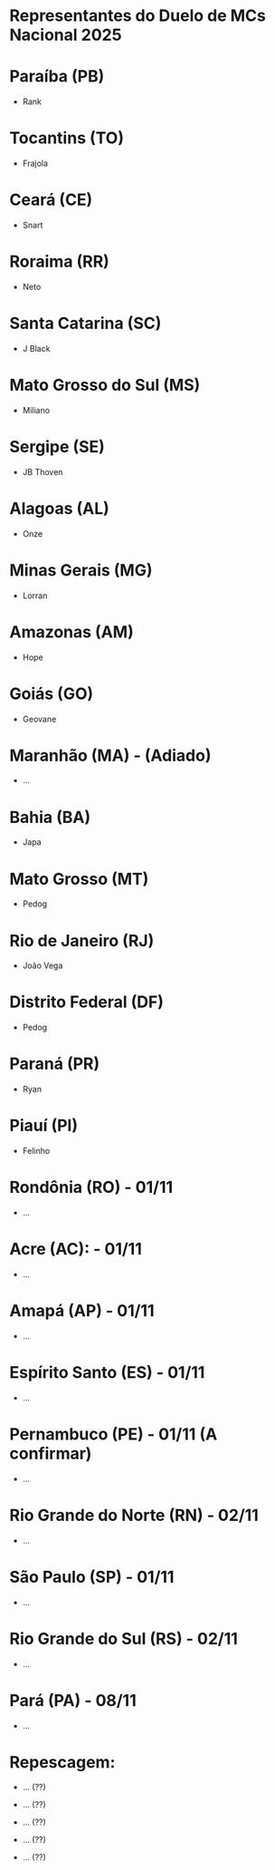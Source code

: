 # Representantes do Duelo de MCs Nacional 2025


# Paraíba (PB)

- Rank


# Tocantins (TO)

- Frajola


# Ceará (CE)

- Snart


# Roraima (RR)

- Neto


# Santa Catarina (SC)

- J Black


# Mato Grosso do Sul (MS)

- Miliano


# Sergipe (SE)

- JB Thoven


# Alagoas (AL)

- Onze


# Minas Gerais (MG)

- Lorran


# Amazonas (AM)

- Hope


# Goiás (GO)

- Geovane


# Maranhão (MA) - (Adiado)

- ...


# Bahia (BA)

- Japa


# Mato Grosso (MT)

- Pedog


# Rio de Janeiro (RJ)

- João Vega


# Distrito Federal (DF)

- Pedog


# Paraná (PR)

- Ryan


# Piauí (PI)

- Felinho


# Rondônia (RO) - 01/11

- ...

# Acre (AC): - 01/11

- ...


# Amapá (AP) - 01/11

- ...


# Espírito Santo (ES) - 01/11

- ...


# Pernambuco (PE) - 01/11 (A confirmar)

- ...


# Rio Grande do Norte (RN) - 02/11

- ...


# São Paulo (SP) - 01/11

- ...


# Rio Grande do Sul (RS) - 02/11

- ...


# Pará (PA) - 08/11

- ...


# Repescagem:

- ... (??)

- ... (??)

- ... (??)

- ... (??)

- ... (??)